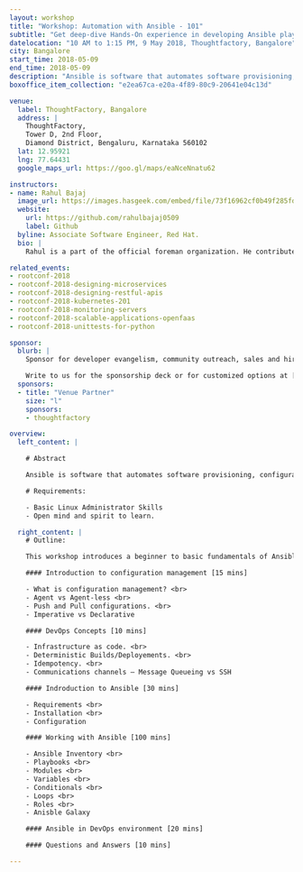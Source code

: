 ```yaml
---
layout: workshop
title: "Workshop: Automation with Ansible - 101"
subtitle: "Get deep-dive Hands-On experience in developing Ansible playbooks."
datelocation: "10 AM to 1:15 PM, 9 May 2018, Thoughtfactory, Bangalore"
city: Bangalore
start_time: 2018-05-09
end_time: 2018-05-09
description: "Ansible is software that automates software provisioning, configuration management, and application deployment. Ansible is a radically simple IT automation platform that makes your applications and systems easier to deploy. Avoid writing scripts or custom code to deploy and update your applications— automate in a language that approaches plain English, using SSH, with no agents to install on remote systems."
boxoffice_item_collection: "e2ea67ca-e20a-4f89-80c9-20641e04c13d"

venue:
  label: ThoughtFactory, Bangalore
  address: |
    ThoughtFactory,
    Tower D, 2nd Floor,
    Diamond District, Bengaluru, Karnataka 560102
  lat: 12.95921
  lng: 77.64431
  google_maps_url: https://goo.gl/maps/eaNceNnatu62

instructors:
- name: Rahul Bajaj
  image_url: https://images.hasgeek.com/embed/file/73f16962cf0b49f285fddd5da4141bbe
  website:
    url: https://github.com/rahulbajaj0509
    label: Github 
  byline: Associate Software Engineer, Red Hat.
  bio: |
    Rahul is a part of the official foreman organization. He contributes mostly to the Foreman project and is a ‘Red Hat Certified Specialist in Configuration Management’. He is also the organizer of Foreman Pune Meetups. 

related_events:
- rootconf-2018
- rootconf-2018-designing-microservices
- rootconf-2018-designing-restful-apis
- rootconf-2018-kubernetes-201
- rootconf-2018-monitoring-servers
- rootconf-2018-scalable-applications-openfaas
- rootconf-2018-unittests-for-python

sponsor:
  blurb: |
    Sponsor for developer evangelism, community outreach, sales and hiring.

    Write to us for the sponsorship deck or for customized options at [info@hasgeek.com](mailto:info@hasgeek.com)
  sponsors:
  - title: "Venue Partner"
    size: "l"
    sponsors:
    - thoughtfactory

overview:
  left_content: |

    # Abstract

    Ansible is software that automates software provisioning, configuration management, and application deployment. Ansible is a radically simple IT automation platform that makes your applications and systems easier to deploy. Avoid writing scripts or custom code to deploy and update your applications— automate in a language that approaches plain English, using SSH, with no agents to install on remote systems.

    # Requirements:

    - Basic Linux Administrator Skills
    - Open mind and spirit to learn.

  right_content: |
    # Outline:

    This workshop introduces a beginner to basic fundamentals of Ansible with easy to do hands-on exercises. The workshop introduces basic use cases of Ansible followed by an introduction to Ansible Inventory, Playbooks, Modules, Variables, Conditionals, Loops and Roles. Each mentioned topic is accompanied by a set of coding exercises giving the attendies a hands-on experience in developing Ansible Playbooks.

    #### Introduction to configuration management [15 mins]

    - What is configuration management? <br>
    - Agent vs Agent-less <br>
    - Push and Pull configurations. <br>
    - Imperative vs Declarative

    #### DevOps Concepts [10 mins]

    - Infrastructure as code. <br>
    - Deterministic Builds/Deployements. <br>
    - Idempotency. <br>
    - Communications channels – Message Queueing vs SSH

    #### Indroduction to Ansible [30 mins]

    - Requirements <br>
    - Installation <br>
    - Configuration

    #### Working with Ansible [100 mins]

    - Ansible Inventory <br>
    - Playbooks <br>
    - Modules <br>
    - Variables <br>
    - Conditionals <br>
    - Loops <br>
    - Roles <br>
    - Anisble Galaxy

    #### Ansible in DevOps environment [20 mins]

    #### Questions and Answers [10 mins] 

---
```

